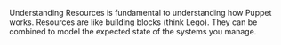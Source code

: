Understanding Resources is fundamental to understanding how Puppet works. Resources are like building blocks (think Lego). They can be combined to model the expected state of the systems you manage.
